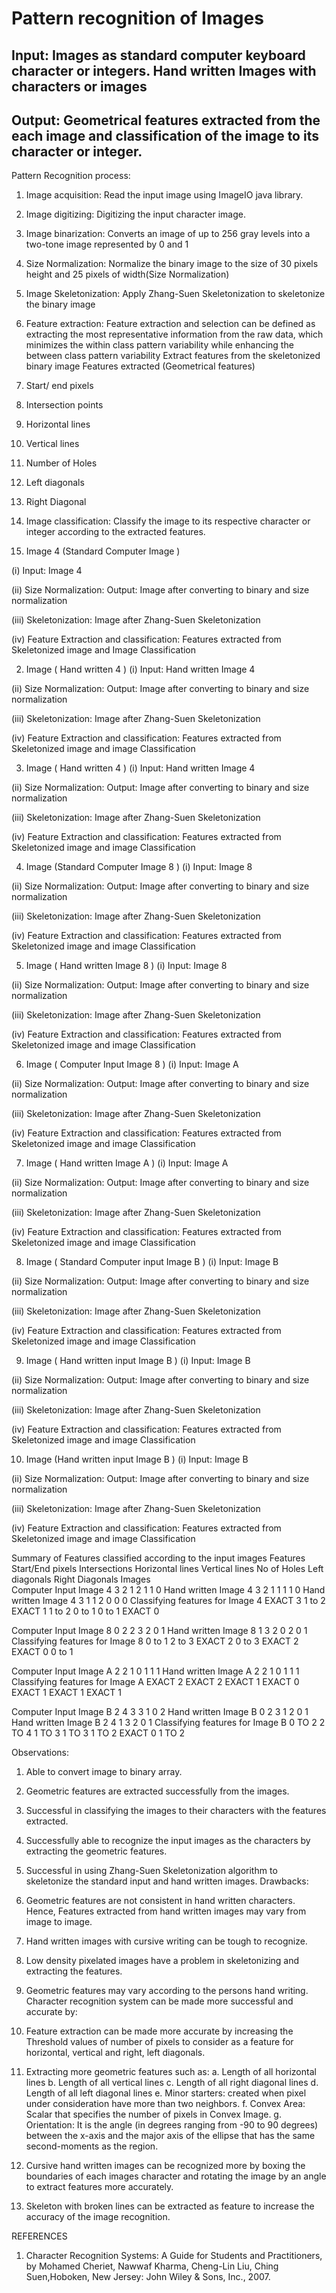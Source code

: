 # Pattern recognition of Images 

## Input: Images as standard computer keyboard character or integers. Hand written Images with characters or images
## Output: Geometrical features extracted from the each image and classification of the image to its character or integer.
Pattern Recognition process:
1.	Image acquisition: Read the input image using ImageIO java library.
2.	Image digitizing: Digitizing the input character image.
3.	Image binarization: Converts an image of up to 256 gray levels into a two-tone image represented by 0 and 1
4.	Size Normalization: Normalize the binary image to the size of 30 pixels height and 25 pixels of width(Size Normalization)
5.	Image Skeletonization: Apply Zhang-Suen Skeletonization  to skeletonize the binary image
6.	Feature extraction: Feature extraction and selection can be defined as extracting the most representative information from the raw data, which minimizes the within class pattern variability while enhancing the between class pattern variability 
Extract features from the skeletonized binary image
Features extracted (Geometrical features)
1.	Start/ end pixels
2.	Intersection points
3.	Horizontal lines
4.	Vertical lines
5.	Number of Holes
6.	Left diagonals
7.	Right Diagonal
7.	Image classification: Classify the image to its respective character or integer according to the extracted features. 












1.	Image 4 (Standard Computer Image )

(i)	Input: Image 4 
 

(ii)	Size Normalization: Output: Image after converting to binary and size normalization


 













(iii)	Skeletonization: Image after Zhang-Suen Skeletonization

 

(iv)	Feature Extraction and classification: Features extracted from Skeletonized image and
Image Classification

 


2.	Image ( Hand written 4 )
(i)	Input: Hand written Image 4
 

(ii)	Size Normalization: Output: Image after converting to binary and size normalization
 



(iii)	Skeletonization: Image after Zhang-Suen Skeletonization
 

(iv)	Feature Extraction and classification: Features extracted from Skeletonized image and image Classification
 




3.	Image ( Hand written 4 )
(i)	Input: Hand written Image 4
 

(ii)	Size Normalization: Output: Image after converting to binary and size normalization

 



(iii)	Skeletonization: Image after Zhang-Suen Skeletonization
 

(iv)	Feature Extraction and classification: Features extracted from Skeletonized image and image Classification
 


4.	Image (Standard Computer Image 8 )
(i)	Input: Image 8
 

(ii)	Size Normalization: Output: Image after converting to binary and size normalization

 



(iii)	Skeletonization: Image after Zhang-Suen Skeletonization

 

(iv)	Feature Extraction and classification: Features extracted from Skeletonized image and image Classification

 



5.	Image ( Hand written Image 8 )
(i)	Input: Image 8

 

(ii)	Size Normalization: Output: Image after converting to binary and size normalization


 









(iii)	Skeletonization: Image after Zhang-Suen Skeletonization
 
(iv)	Feature Extraction and classification: Features extracted from Skeletonized image and image Classification


 


6.	Image ( Computer Input Image 8 )
(i)	Input: Image A


 

(ii)	Size Normalization: Output: Image after converting to binary and size normalization
 







(iii)	Skeletonization: Image after Zhang-Suen Skeletonization
 
(iv)	Feature Extraction and classification: Features extracted from Skeletonized image and image Classification

 




7.	Image ( Hand written Image A )
(i)	Input: Image A
 


(ii)	Size Normalization: Output: Image after converting to binary and size normalization
 








(iii)	Skeletonization: Image after Zhang-Suen Skeletonization
 

(iv)	Feature Extraction and classification: Features extracted from Skeletonized image and image Classification
 





8.	Image ( Standard Computer input Image B )
(i)	Input: Image B

 

(ii)	Size Normalization: Output: Image after converting to binary and size normalization
 







(iii)	Skeletonization: Image after Zhang-Suen Skeletonization
 

(iv)	Feature Extraction and classification: Features extracted from Skeletonized image and image Classification
 




9.	Image ( Hand written input Image B )
(i)	Input: Image B
 

(ii)	Size Normalization: Output: Image after converting to binary and size normalization
 







(iii)	Skeletonization: Image after Zhang-Suen Skeletonization
 

(iv)	Feature Extraction and classification: Features extracted from Skeletonized image and image Classification
 





10.	Image (Hand written input Image B )
(i)	Input: Image B

 


(ii)	Size Normalization: Output: Image after converting to binary and size normalization
 









(iii)	Skeletonization: Image after Zhang-Suen Skeletonization
 

(iv)	Feature Extraction and classification: Features extracted from Skeletonized image and image Classification
 




Summary of Features classified according to the input images
Features	Start/End pixels	Intersections	Horizontal lines	Vertical lines	No of Holes	Left diagonals	Right Diagonals
Images	 	 	 	 	 	 	 
Computer Input Image 4	3	2	1	2	1	1	0
Hand written Image 4	3	2	1	1	1	1	0
Hand written Image 4	3	1	1	2	0	0	0
Classifying features for Image 4	EXACT 3	1 to 2	EXACT 1	1 to 2	0 to 1	0 to 1	EXACT 0
 	 	 	 	 	 	 	 
Computer Input Image 8	0	2	2	3	2	0	1
Hand written Image 8	1	3	2	0	2	0	1
Classifying features for Image 8	0 to 1	2 to 3	EXACT 2	0 to 3	EXACT 2	EXACT 0	0 to 1
 	 	 	 	 	 	 	 
Computer Input Image A	2	2	1	0	1	1	1
Hand written Image A	2	2	1	0	1	1	1
Classifying features for Image A	EXACT 2	EXACT 2	EXACT 1	EXACT 0	EXACT 1	EXACT 1	EXACT 1
 	 	 	 	 	 	 	 
Computer Input Image B	2	4	3	3	1	0	2
Hand written Image B	0	2	3	1	2	0	1
Hand written Image B	2	4	1	3	2	0	1
Classifying features for  Image B 	0 TO 2	2 TO 4	1 TO 3	1 TO 3	1 TO 2	EXACT 0	1 TO 2




Observations: 
1.	Able to convert image to binary array.
2.	Geometric features are extracted successfully from the images.
3.	Successful in classifying the images to their characters with the features extracted.
4.	Successfully able to recognize the input images as the characters by extracting the geometric features.
5.	Successful in using Zhang-Suen Skeletonization algorithm to skeletonize the standard input and hand written images.
Drawbacks:
1.	Geometric features are not consistent in hand written characters. Hence, Features extracted from hand written images may vary from image to image.
2.	Hand written images with cursive writing can be tough to recognize.
3.	Low density pixelated images have a problem in skeletonizing and extracting the features.
4.	Geometric features may vary according to the persons hand writing.
Character recognition system can be made more successful and accurate by:
1.	Feature extraction can be made more accurate by increasing the Threshold values of number of pixels to consider as a feature for horizontal, vertical and right, left diagonals.
 
2.	Extracting more geometric features such as:
a.	Length of all horizontal lines
b.	Length of all vertical lines
c.	Length of all right diagonal lines
d.	Length of all left diagonal lines
e.	Minor starters: created when pixel under consideration have more than two neighbors.
f.	Convex Area: Scalar that specifies the number of pixels in Convex Image.
g.	Orientation: It is the angle (in degrees ranging from -90 to 90 degrees) between the x-axis and the major axis of the ellipse that has the same second-moments as the region.
3.	Cursive hand written images can be recognized more by boxing the boundaries of each images character and rotating the image by an angle to extract features more accurately.
4.	Skeleton with broken lines can be extracted as feature to increase the accuracy of the image recognition.

REFERENCES
1)	Character Recognition Systems: A Guide for Students and Practitioners, by Mohamed Cheriet, Nawwaf Kharma, Cheng-Lin Liu, Ching Suen,Hoboken, New Jersey: John Wiley & Sons, Inc., 2007.

